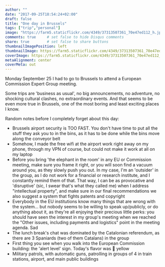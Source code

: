 ```yaml
---
author: ""
date: "2017-09-25T18:54:24+02:00"
draft: false
title: "One day in Brussels"
tags: ["trip","personal"]
image: "https://farm5.staticflickr.com/4349/37313507361_70e47ed112_h.jpg"
comments: true     # set false to hide Disqus comments
share: true        # set false to share buttons
thumbnailImagePosition: left
thumbnailImage: https://farm5.staticflickr.com/4349/37313507361_70e47ed112_h.jpg
coverImage: https://farm5.staticflickr.com/4349/37313507361_70e47ed112_h.jpg
metaAlignment: center
coverMeta: out
---
```


Monday September 25 I had to go to Brussels to attend a European Commission Expert Group meeting.

<!--more-->

Some trips are 'business as usual', no big announcements, no adventure, no shocking cultural clashes, no extraordinary events. And that seems to be even more true in Brussels, one of the most boring and least exciting places I know.

Random notes before I completely forget about this day:

* Brussels airport security is TOO FAST. You don't have time to put all the stuff they ask you to in the bins, as it has to be done while the bins move along the conveyor belt
* Somehow, I made the free wifi at the airport work right away on my phone, through my VPN of course, but could not make it work at all on my laptop
* Before you bring 'the elephant in the room' in any EU or Commission meeting, make sure you frame it right, or you will soon find a vacuum around you, as they slowly push you out. In my case, I'm an 'outsider' in the group, as I do not work for a financial or research institute, and I constantly remind them of that. That way, I can be as provocative and 'disruptive' (sic, I swear that's what they called me) when I address "intellectual property", and make sure in our final recommendations we also suggest a system that fights patents and copyright
* Everybody in the EU institutions know many things that are wrong with the system... but nobody seems to be willing to speak up/publicly, or do anything about it, as they're all enjoying their precious little perks: you should have seen the interest in my group's meeting when we reached the "Other issues, including payments and logistics" point in the meeting agenda. Sad
* The lunch break's chat was dominated by the Catalonian referendum, as there are 3 Spaniards (two of them Catalans) in the group
* First thing you see when you walk into the European Commission building: the 'alert level' sign. Today's flavor was :lemon: yellow
* Military patrols, with automatic guns, patrolling in groups of 4 in train stations, airport, and main public buildings